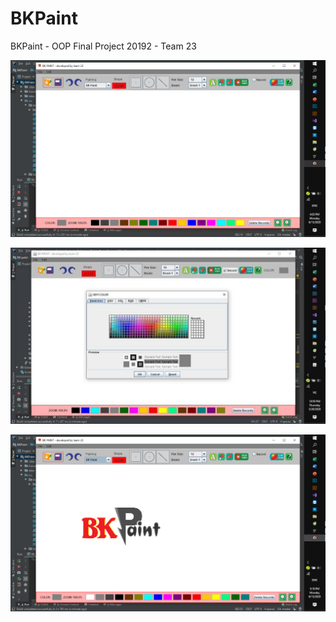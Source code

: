 # BKPaint
BKPaint - OOP Final Project 20192 - Team 23

![alt](https://github.com/HungNguyen81/BKPaint/blob/master/src/bkpaint-1.png?raw=true)

![alt](https://github.com/HungNguyen81/BKPaint/blob/master/src/bkpaint-2.jpg?raw=true)

![alt](https://github.com/HungNguyen81/BKPaint/blob/master/src/bkpaint-3.png?raw=true)
